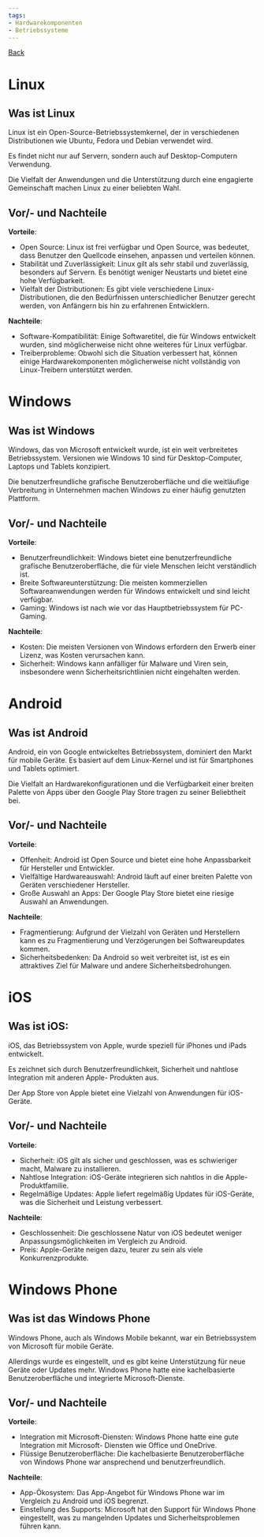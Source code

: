 ```yaml
---
tags:
- Hardwarekomponenten
- Betriebssysteme
---
```

[Back](Uebersicht%20der%20Hardwarekomponenten%20Themen.md)
# Linux
## Was ist Linux
Linux ist ein Open-Source-Betriebssystemkernel, der in verschiedenen Distributionen wie Ubuntu, Fedora und Debian verwendet wird.

Es findet nicht nur auf Servern, sondern auch auf Desktop-Computern Verwendung.

Die Vielfalt der Anwendungen und die Unterstützung durch eine engagierte Gemeinschaft machen Linux zu einer beliebten Wahl.

## Vor/- und Nachteile
**Vorteile**:
- Open Source: Linux ist frei verfügbar und Open Source, was bedeutet, dass Benutzer den Quellcode einsehen, anpassen und verteilen können.
- Stabilität und Zuverlässigkeit: Linux gilt als sehr stabil und zuverlässig, besonders auf Servern. Es benötigt weniger Neustarts und bietet eine hohe Verfügbarkeit.
- Vielfalt der Distributionen: Es gibt viele verschiedene Linux-Distributionen, die den Bedürfnissen unterschiedlicher Benutzer gerecht werden, von Anfängern bis hin zu erfahrenen Entwicklern.
    
**Nachteile**:
- Software-Kompatibilität: Einige Softwaretitel, die für Windows entwickelt wurden, sind möglicherweise nicht ohne weiteres für Linux verfügbar.
- Treiberprobleme: Obwohl sich die Situation verbessert hat, können einige Hardwarekomponenten möglicherweise nicht vollständig von Linux-Treibern unterstützt werden.

# Windows
## Was ist Windows
Windows, das von Microsoft entwickelt wurde, ist ein weit verbreitetes Betriebssystem. Versionen wie Windows 10 sind für Desktop-Computer, Laptops und Tablets konzipiert.

Die benutzerfreundliche grafische Benutzeroberfläche und die weitläufige Verbreitung in Unternehmen machen Windows zu einer häufig genutzten Plattform.

## Vor/- und Nachteile
**Vorteile**:
- Benutzerfreundlichkeit: Windows bietet eine benutzerfreundliche grafische Benutzeroberfläche, die für viele Menschen leicht verständlich ist.
- Breite Softwareunterstützung: Die meisten kommerziellen Softwareanwendungen werden für Windows entwickelt und sind leicht verfügbar.
- Gaming: Windows ist nach wie vor das Hauptbetriebssystem für PC-Gaming. 

**Nachteile**:
- Kosten: Die meisten Versionen von Windows erfordern den Erwerb einer Lizenz, was Kosten verursachen kann.
- Sicherheit: Windows kann anfälliger für Malware und Viren sein, insbesondere wenn Sicherheitsrichtlinien nicht eingehalten werden.

# Android
## Was ist Android
Android, ein von Google entwickeltes Betriebssystem, dominiert den Markt für mobile Geräte. Es basiert auf dem Linux-Kernel und ist für Smartphones und Tablets optimiert.

Die Vielfalt an Hardwarekonfigurationen und die Verfügbarkeit einer breiten Palette von Apps über den Google Play Store tragen zu seiner Beliebtheit bei.

## Vor/- und Nachteile
**Vorteile**:
- Offenheit: Android ist Open Source und bietet eine hohe Anpassbarkeit für Hersteller und Entwickler.
- Vielfältige Hardwareauswahl: Android läuft auf einer breiten Palette von Geräten verschiedener Hersteller.
- Große Auswahl an Apps: Der Google Play Store bietet eine riesige Auswahl an Anwendungen. 

**Nachteile**:
- Fragmentierung: Aufgrund der Vielzahl von Geräten und Herstellern kann es zu Fragmentierung und Verzögerungen bei Softwareupdates kommen.
- Sicherheitsbedenken: Da Android so weit verbreitet ist, ist es ein attraktives Ziel für Malware und andere Sicherheitsbedrohungen.

# iOS
## Was ist iOS:
iOS, das Betriebssystem von Apple, wurde speziell für iPhones und iPads entwickelt.

Es zeichnet sich durch Benutzerfreundlichkeit, Sicherheit und nahtlose Integration mit anderen Apple- Produkten aus.

Der App Store von Apple bietet eine Vielzahl von Anwendungen für iOS-Geräte.

## Vor/- und Nachteile
**Vorteile**:
- Sicherheit: iOS gilt als sicher und geschlossen, was es schwieriger macht, Malware zu installieren.
- Nahtlose Integration: iOS-Geräte integrieren sich nahtlos in die Apple-Produktfamilie.
- Regelmäßige Updates: Apple liefert regelmäßig Updates für iOS-Geräte, was die Sicherheit und Leistung verbessert.
    
**Nachteile**:
- Geschlossenheit: Die geschlossene Natur von iOS bedeutet weniger Anpassungsmöglichkeiten im Vergleich zu Android.
- Preis: Apple-Geräte neigen dazu, teurer zu sein als viele Konkurrenzprodukte.

# Windows Phone
## Was ist das Windows Phone
Windows Phone, auch als Windows Mobile bekannt, war ein Betriebssystem von Microsoft für mobile Geräte.

Allerdings wurde es eingestellt, und es gibt keine Unterstützung für neue Geräte oder Updates mehr. Windows Phone hatte eine kachelbasierte Benutzeroberfläche und integrierte Microsoft-Dienste.

## Vor/- und Nachteile
**Vorteile**:
- Integration mit Microsoft-Diensten: Windows Phone hatte eine gute Integration mit Microsoft- Diensten wie Office und OneDrive.
- Flüssige Benutzeroberfläche: Die kachelbasierte Benutzeroberfläche von Windows Phone war ansprechend und benutzerfreundlich.

**Nachteile**:
- App-Ökosystem: Das App-Angebot für Windows Phone war im Vergleich zu Android und iOS begrenzt.
- Einstellung des Supports: Microsoft hat den Support für Windows Phone eingestellt, was zu mangelnden Updates und Sicherheitsproblemen führen kann.